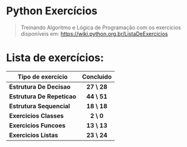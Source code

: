 # **Python Exercícios**
> Treinando Algoritmo e Lógica de Programação com os exercícios disponíveis em: https://wiki.python.org.br/ListaDeExercicios

# Lista de exercícios:

 Tipo de exercício | Concluido
----------------------------|:----------------:
**Estrutura De Decisao** | **27 \ 28**
**Estrutura De Repeticao** | **44 \ 51**
**Estrutura Sequencial** | **18 \ 18**
**Exercicios Classes** | **2 \ 0**
**Exercicios Funcoes** | **13 \ 13**
**Exercicios Listas** | **23 \ 24**
